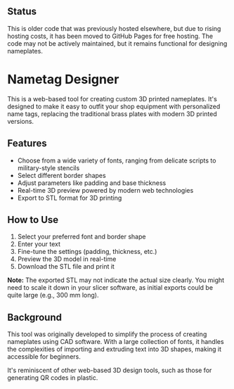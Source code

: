 ## Status

This is older code that was previously hosted elsewhere, but due to rising hosting costs, it has been moved to GitHub Pages for free hosting. The code may not be actively maintained, but it remains functional for designing nameplates.

# Nametag Designer

This is a web-based tool for creating custom 3D printed nameplates. It's designed to make it easy to outfit your shop equipment with personalized name tags, replacing the traditional brass plates with modern 3D printed versions.

## Features

- Choose from a wide variety of fonts, ranging from delicate scripts to military-style stencils
- Select different border shapes
- Adjust parameters like padding and base thickness
- Real-time 3D preview powered by modern web technologies
- Export to STL format for 3D printing

## How to Use

1. Select your preferred font and border shape
2. Enter your text
3. Fine-tune the settings (padding, thickness, etc.)
4. Preview the 3D model in real-time
5. Download the STL file and print it

**Note:** The exported STL may not indicate the actual size clearly. You might need to scale it down in your slicer software, as initial exports could be quite large (e.g., 300 mm long).

## Background

This tool was originally developed to simplify the process of creating nameplates using CAD software. With a large collection of fonts, it handles the complexities of importing and extruding text into 3D shapes, making it accessible for beginners.

It's reminiscent of other web-based 3D design tools, such as those for generating QR codes in plastic.
